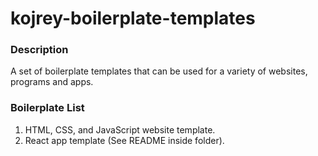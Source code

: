 # kojrey-boilerplate-templates

### Description
A set of boilerplate templates that can be used for a variety of websites, programs and apps.

### Boilerplate List
1. HTML, CSS, and JavaScript website template.
2. React app template (See README inside folder).
